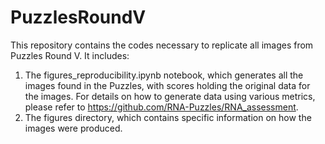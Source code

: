 # PuzzlesRoundV

This repository contains the codes necessary to replicate all images from Puzzles Round V. It includes:

1. The figures_reproducibility.ipynb notebook, which generates all the images found in the Puzzles, with scores holding the original data for the images. For details on how to generate data using various metrics, please refer to https://github.com/RNA-Puzzles/RNA_assessment.
2. The figures directory, which contains specific information on how the images were produced.
